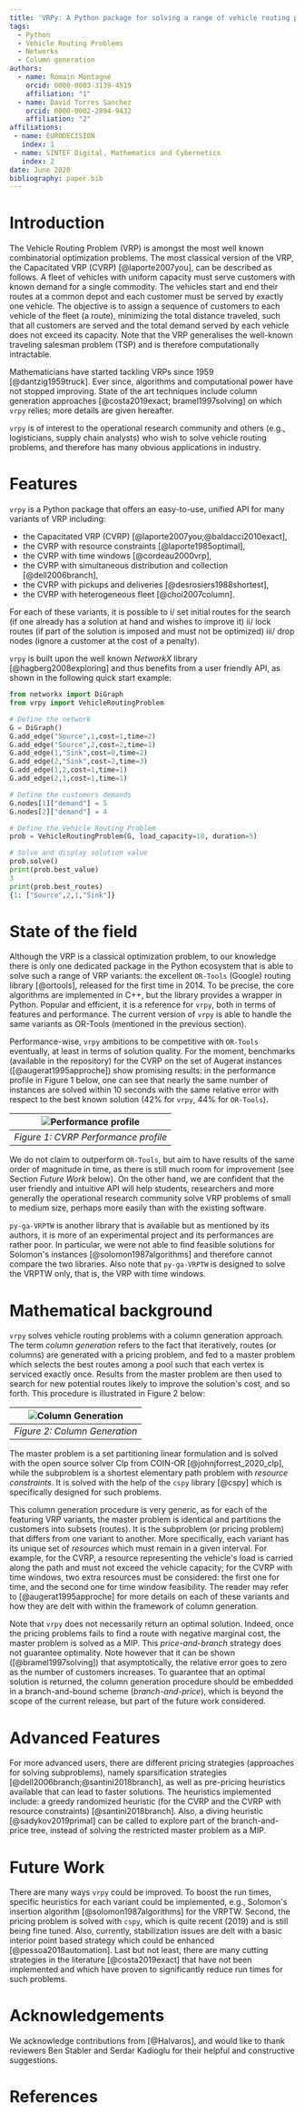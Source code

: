 ```yaml
---
title: 'VRPy: A Python package for solving a range of vehicle routing problems with a column generation approach'
tags:
  - Python
  - Vehicle Routing Problems
  - Networks
  - Column generation
authors:
  - name: Romain Montagné
    orcid: 0000-0003-3139-4519
    affiliation: "1"
  - name: David Torres Sanchez
    orcid: 0000-0002-2894-9432
    affiliation: "2"
affiliations:
 - name: EURODECISION
   index: 1
 - name: SINTEF Digital, Mathematics and Cybernetics
   index: 2
date: June 2020
bibliography: paper.bib
---
```


# Introduction

The Vehicle Routing Problem (VRP) is amongst the most well known combinatorial optimization problems. The most classical version of the VRP, the Capacitated VRP (CVRP) [@laporte2007you], can be described as follows. A fleet of vehicles with uniform capacity must serve customers with known demand for a single commodity.
The vehicles start and end their routes at a common depot and each customer must be served by exactly one vehicle.
The objective is to assign a sequence of customers to each vehicle of the fleet (a route), minimizing the total distance traveled, such that all customers are served and the total demand served by each vehicle does not exceed its capacity. Note that the VRP generalises the well-known traveling salesman problem (TSP) and is therefore computationally intractable.

Mathematicians have started tackling VRPs since 1959 [@dantzig1959truck]. Ever since, algorithms and computational power have not stopped improving. State of the art techniques include column generation approaches  [@costa2019exact; bramel1997solving] on which ``vrpy`` relies; more details are given hereafter.

``vrpy`` is of interest to the operational research community and others (e.g., logisticians, supply chain analysts) who wish to solve vehicle routing problems, and therefore has many obvious applications in industry.

# Features

``vrpy`` is a Python package that offers an easy-to-use, unified API for many variants of VRP including:

-   the Capacitated VRP (CVRP) [@laporte2007you;@baldacci2010exact],
-   the CVRP with resource constraints [@laporte1985optimal],
-   the CVRP with time windows  [@cordeau2000vrp],
-   the CVRP with simultaneous distribution and collection [@dell2006branch],
-   the CVRP with pickups and deliveries [@desrosiers1988shortest],
-   the CVRP with heterogeneous fleet [@choi2007column].

For each of these variants, it is possible to i/ set initial routes for the search (if one already has a solution at hand and wishes to improve it) ii/ lock routes (if part of the solution is imposed and must not be optimized) iii/ drop nodes (ignore a customer at the cost of a penalty).

``vrpy`` is built upon the well known *NetworkX* library [@hagberg2008exploring] and thus benefits from a user friendly API, as shown in the following quick start example:

```python
from networkx import DiGraph
from vrpy import VehicleRoutingProblem

# Define the network
G = DiGraph()
G.add_edge("Source",1,cost=1,time=2)
G.add_edge("Source",2,cost=2,time=1)
G.add_edge(1,"Sink",cost=0,time=2)
G.add_edge(2,"Sink",cost=2,time=3)
G.add_edge(1,2,cost=1,time=1)
G.add_edge(2,1,cost=1,time=1)

# Define the customers demands
G.nodes[1]["demand"] = 5
G.nodes[2]["demand"] = 4

# Define the Vehicle Routing Problem
prob = VehicleRoutingProblem(G, load_capacity=10, duration=5)

# Solve and display solution value
prob.solve()
print(prob.best_value)
3
print(prob.best_routes)
{1: ["Source",2,1,"Sink"]}
```

# State of the field

Although the VRP is a classical optimization problem, to our knowledge there is only one dedicated package in the Python ecosystem that is able to solve such a range of VRP variants: the excellent ``OR-Tools`` (Google) routing library [@ortools], released for the first time in 2014. To be precise, the core algorithms are implemented in C++, but the library provides a wrapper in Python. Popular and efficient, it is a reference for ``vrpy``, both in terms of features and performance. The current version of ``vrpy`` is able to handle the same variants as OR-Tools (mentioned in the previous section).

Performance-wise, ``vrpy`` ambitions to be competitive with ``OR-Tools`` eventually, at least in terms of solution quality. For the moment, benchmarks (available in the repository) for the CVRP on the set of Augerat instances ([@augerat1995approche]) show promising results: in the performance profile in Figure 1 below, one can see that nearly the same number of instances are solved within 10 seconds with the same relative error with respect to the best known solution (42\% for ``vrpy``, 44\% for ``OR-Tools``).

| ![Performance profile](cvrp_performance_profile.png) |
| :--------------------------------------------------: |
|         *Figure 1: CVRP Performance profile*         |

We do not claim to outperform ``OR-Tools``, but aim to have results of the same order of magnitude in time, as there is still much room for improvement (see Section *Future Work* below). On the other hand, we are confident that the user friendly and intuitive API will help students, researchers and more generally the operational research community solve VRP problems of small to medium size, perhaps more easily than with the existing software.

``py-ga-VRPTW`` is another library that is available but as mentioned by its authors, it is more of an experimental project and its performances are rather poor. In particular, we were not able to find feasible solutions for Solomon's instances [@solomon1987algorithms] and therefore cannot compare the two libraries. Also note that ``py-ga-VRPTW`` is designed to solve the VRPTW only, that is, the VRP with time windows.


# Mathematical background

``vrpy`` solves vehicle routing problems with a column generation approach. The term *column generation* refers to the fact that iteratively, routes (or columns) are generated with a pricing problem, and fed to a master problem which selects the best routes among a pool such that each vertex is serviced exactly once. Results from the master problem are then used to search for new potential routes likely to improve the solution's cost, and so forth. This procedure is illustrated in Figure 2 below:

| ![Column Generation](colgen.png) |
| :------------------------------: |
|  *Figure 2: Column Generation*   |

The master problem is a set partitioning linear formulation and is solved with the open source solver Clp from COIN-OR [@johnjforrest_2020_clp], while the subproblem is a shortest elementary path problem with *resource constraints*. It is solved with the help of the  ``cspy`` library [@cspy] which is specifically designed for such problems.

This column generation procedure is very generic, as for each of the featuring VRP variants, the master problem is identical and partitions the customers into subsets (routes). It is the subproblem (or pricing problem) that differs from one variant to another. More specifically, each variant has its unique set of *resources* which must remain in a given interval. For example, for the CVRP, a resource representing the vehicle's load is carried along the path and must not exceed the vehicle capacity; for the CVRP with time windows, two extra resources must be considered: the first one for time, and the second one for time window feasibility. The reader may refer to [@augerat1995approche] for more details on each of these variants and how they are delt with within the framework of column generation.

Note that ``vrpy`` does not necessarily return an optimal solution. Indeed, once the pricing problems fails to find
a route with negative marginal cost, the master problem is solved as a MIP. This *price-and-branch* strategy does not guarantee optimality. Note however that it
can be shown ([@bramel1997solving]) that asymptotically, the relative error goes to zero as the number of customers increases. To guarantee that an optimal solution is returned, the column generation procedure should be embedded in a branch-and-bound scheme (*branch-and-price*), which is beyond the scope of the current release, but part of the future work considered.

# Advanced Features

For more advanced users, there are different pricing strategies (approaches for solving subproblems), namely sparsification strategies [@dell2006branch;@santini2018branch], as well as pre-pricing heuristics available that can lead to faster solutions. The heuristics implemented include: a greedy randomized heuristic
(for the CVRP and the CVRP with resource constraints) [@santini2018branch]. Also, a diving heuristic [@sadykov2019primal] can be called to explore part of the branch-and-price tree, instead of solving the restricted master problem as a MIP.

# Future Work

There are many ways ``vrpy`` could be improved. To boost the run times, specific heuristics for each variant could be implemented, e.g., Solomon's insertion algorithm [@solomon1987algorithms] for the VRPTW. Second, the pricing problem is solved with ``cspy``, which is quite recent (2019) and is still being fine tuned.  Also, currently, stabilization issues are delt with a basic interior point based strategy which could be enhanced [@pessoa2018automation]. Last but not least, there are many cutting strategies in the literature [@costa2019exact] that have not been implemented and which have proven to significantly reduce run times for such problems.

# Acknowledgements

We acknowledge contributions from [@Halvaros], and would like to thank reviewers Ben Stabler and Serdar Kadioglu for their helpful and constructive suggestions.

# References
